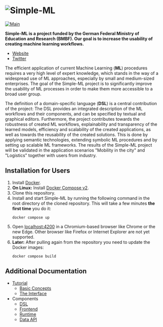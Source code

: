 # ![Simple-ML](https://simple-ml.de/wp-content/uploads/2019/05/Simple-ML-Logo-03-e1557838304632.png)

[![Main](https://github.com/Simple-ML/Simple-ML/actions/workflows/main.yml/badge.svg)](https://github.com/Simple-ML/Simple-ML/actions/workflows/main.yml)

**Simple-ML is a project funded by the German Federal Ministry of Education and Research (BMBF). Our goal is to increase the usability of creating machine learning workflows.**

* [Website](https://simple-ml.de/)
* [Twitter](https://twitter.com/MlSimple)

The efficient application of current Machine Learning (**ML**) procedures requires a very high level of expert knowledge, which stands in the way of a widespread use of ML approaches, especially by small and medium-sized enterprises. The goal of the Simple-ML project is to significantly improve the usability of ML processes in order to make them more accessible to a broad user group.

The definition of a domain-specific language (**DSL**) is a central contribution of the project: The DSL provides an integrated description of the ML workflows and their components, and can be specified by textual and graphical editors. Furthermore, the project contributes towards the robustness of created ML workflows, explainability and transparency of the learned models, efficiency and scalability of the created applications, as well as towards the reusability of the created solutions. This is done by applying semantic technologies, extending symbolic ML procedures and by setting up scalable ML frameworks. The results of the Simple-ML project will be validated in the application scenarios "Mobility in the city" and "Logistics" together with users from industry.

## Installation for Users

1. Install [Docker](https://www.docker.com/).
1. **On Linux:** Install [Docker Compose v2](https://docs.docker.com/compose/cli-command/#install-on-linux).
1. Clone this repository.
1. Install and start Simple-ML by running the following command in the root directory of the cloned repository. This will take a few minutes **the first time** you do it:
    ```shell
    docker compose up
    ```
1. Open [localhost:4200](http://localhost:4200) in a Chromium-based browser like Chrome or the new Edge. Other browser like Firefox or Internet Explorer are not yet supported.
1. **Later:** After pulling again from the repository you need to update the Docker images:
    ```shell
    docker compose build
    ```

## Additional Documentation

* [Tutorial][tutorial]
   * [Basic Concepts][tutorial_concepts]
   * [The Interface][tutorial_interface]
* Components
   * [DSL][dsl]
   * [Frontend][frontend]
   * [Runtime][runtime]
   * [Data API][data_api]

[tutorial]: ./docs/Tutorial.md
[tutorial_concepts]: ./docs/Tutorial-Basic-Concepts.md
[tutorial_interface]: ./docs/Tutorial-The-Simple-ML-Interface.md
[dsl]: ./docs/DSL/tutorial/README.md
[data_api]: ./docs/Data-API.md
[data_set_api]: ./docs/Data-Set-API.md
[data_catalog_api]: ./docs/Data-Catalog-API.md
[frontend]: ./docs/Front-End.md
[ml_catalog_api]: ./docs/Machine-Learning-Catalog-API.md
[runtime]: ./docs/Runtime-Server.md
